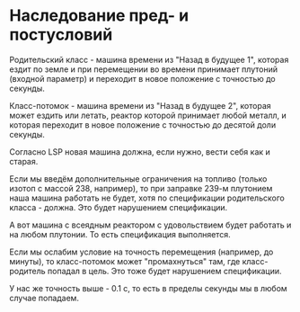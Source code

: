 # Наследование пред- и постусловий

Родительский класс - машина времени из "Назад в будущее 1",
которая ездит по земле и при перемещении во времени принимает плутоний
(входной параметр) и переходит в новое положение с точностью до секунды.

Класс-потомок - машина времени из "Назад в будущее 2",
которая может ездить или летать, реактор которой принимает любой металл,
и которая переходит в новое положение с точностью до десятой доли секунды.

Согласно LSP новая машина должна, если нужно, вести себя как и старая.

Если мы введём дополнительные ограничения на топливо
(только изотоп с массой 238, например), то при заправке 239-м плутонием
наша машина работать не будет, хотя по спецификации родительского класса -
должна.
Это будет нарушением спецификации.

А вот машина с всеядным реактором с удовольствием будет работать и на любом
плутонии.
То есть спецификация выполняется.

Если мы ослабим условие на точность перемещения (например, до минуты),
то класс-потомок может "промахнуться" там, где класс-родитель попадал в цель.
Это тоже будет нарушением спецификации.

У нас же точность выше - 0.1 с, то есть в пределы секунды
мы в любом случае попадаем.
